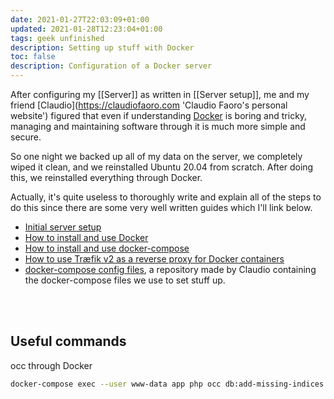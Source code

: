 ```yaml
---
date: 2021-01-27T22:03:09+01:00
updated: 2021-01-28T12:23:04+01:00
tags: geek unfinished
description: Setting up stuff with Docker
toc: false
description: Configuration of a Docker server
---
```

After configuring my [[Server]] as written in [[Server setup]], me and my friend [Claudio](https://claudiofaoro.com 'Claudio Faoro's personal website') figured that even if understanding [Docker](https://www.docker.com/ 'Docker official website') is boring and tricky, managing and maintaining software through it is much more simple and secure.

So one night we backed up all of my data on the server, we completely wiped it clean, and we reinstalled Ubuntu 20.04 from scratch. After doing this, we reinstalled everything through Docker.

Actually, it's quite useless to thoroughly write and explain all of the steps to do this since there are some very well written guides which I'll link below.

- [Initial server setup](https://www.digitalocean.com/community/tutorials/initial-server-setup-with-ubuntu-20-04 'Initial Server Setup with Ubuntu 20.04')
- [How to install and use Docker](https://www.digitalocean.com/community/tutorials/how-to-install-and-use-docker-on-ubuntu-20-04 'How to install and use Docker on Ubuntu 20.04')
- [How to install and use docker-compose](https://www.digitalocean.com/community/tutorials/how-to-install-and-use-docker-compose-on-ubuntu-20-04 'How to install and use docker-compose on Ubuntu 20.04')
- [How to use Træfik v2 as a reverse proxy for Docker containers](https://www.digitalocean.com/community/tutorials/how-to-use-traefik-v2-as-a-reverse-proxy-for-docker-containers-on-ubuntu-20-04 'How to use Træfik v2 as a reverse proxy for Docker containers on Ubuntu 20.04')
- [docker-compose config files](https://github.com/claudiofaoro/my-docker-containers 'my-docker-containers by Claudio Faoro on GitHub'), a repository made by Claudio containing the docker-compose files we use to set stuff up.

<br>
<br>

## Useful commands

occ through Docker
```sh
docker-compose exec --user www-data app php occ db:add-missing-indices
```